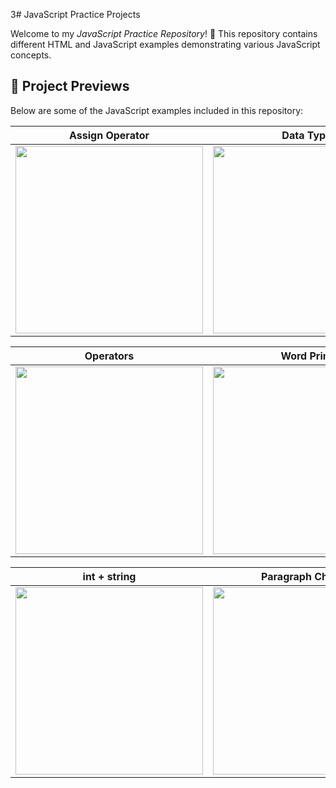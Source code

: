 3# JavaScript Practice Projects

Welcome to my *JavaScript Practice Repository*! 🚀 This repository contains different HTML and JavaScript examples demonstrating various JavaScript concepts.

## 📌 Project Previews

Below are some of the JavaScript examples included in this repository:

| **Assign Operator** | **Data Type** | **Light ON OFF** |
|--------------------|--------------|------------------|
| <img width="300" src="https://github.com/user-attachments/assets/9a07603c-68d2-4b49-9734-31a13f563b5e" /> | <img width="300" src="https://github.com/user-attachments/assets/b6e5a6a0-0591-4467-9a18-d8afaeadee6f" /> | <img width="300" src="https://github.com/user-attachments/assets/4a3c20f0-2500-468e-94f0-3b0e3d0e2533" /> |

| **Operators** | **Word Print** | **Date** |
|-------------|--------------|----------|
| <img width="300" src="https://github.com/user-attachments/assets/20abb801-1ab8-4e4f-aa17-78b9ce73b2b6" /> | <img width="300" src="https://github.com/user-attachments/assets/640c5071-ff95-46f9-a613-10f2bfc456d5" /> | <img width="300" src="https://github.com/user-attachments/assets/9c7c2e88-5baf-4e2d-b6f9-37b2b1c89b4e" /> |

| **int + string** | **Paragraph Change** |  |
|-----------------|--------------------|--|
| <img width="300" src="https://github.com/user-attachments/assets/1d2a1e2b-3f8a-4a23-a5dc-28c2d13dabc3" /> | <img width="300" src="https://github.com/user-attachments/assets/7e0c5d3f-42a7-4a7e-9dbe-1f3d1b3e4a92" /> |  |


